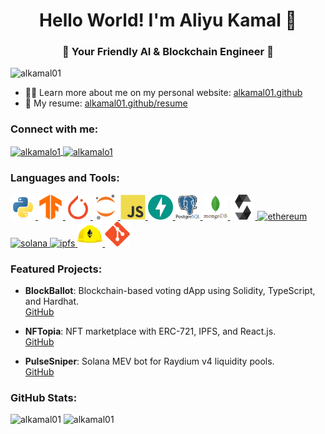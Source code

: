<h1 align="center">Hello World! I'm Aliyu Kamal 👋</h1>
<h3 align="center">🤖 Your Friendly AI & Blockchain Engineer 🚀</h3>

<p>
  <img src="https://komarev.com/ghpvc/?username=alkamal01&label=Profile%20views&color=0e75b6&style=flat" alt="alkamal01" />
</p>

- 👨‍💻 Learn more about me on my personal website: [alkamal01.github](https://alkamal01.github.io/My_Portpolio/)
- 📁 My resume: [alkamal01.github/resume](https://alkamal01.github.io/My_Portpolio/resume/)

<h3 align="left">Connect with me:</h3>
<p align="left">
  <a href="https://linkedin.com/in/alkamal" target="_blank">
    <img align="center" src="https://raw.githubusercontent.com/rahuldkjain/github-profile-readme-generator/master/src/images/icons/Social/linked-in-alt.svg" alt="alkamalo1" height="30" width="40" />
  </a>
  <a href="https://www.youtube.com/@alkamal" target="_blank">
    <img align="center" src="https://raw.githubusercontent.com/rahuldkjain/github-profile-readme-generator/master/src/images/icons/Social/youtube.svg" alt="alkamalo1" height="30" width="40" />
  </a>
</p>

<h3 align="left">Languages and Tools:</h3>
<p align="left">
  <!-- AI/ML Tools -->
  <a href="https://www.python.org" target="_blank" rel="noreferrer">
    <img src="https://raw.githubusercontent.com/devicons/devicon/master/icons/python/python-original.svg" alt="python" width="40" height="40"/>
  </a>
  <a href="https://www.tensorflow.org/" target="_blank" rel="noreferrer">
    <img src="https://raw.githubusercontent.com/devicons/devicon/master/icons/tensorflow/tensorflow-original.svg" alt="tensorflow" width="40" height="40"/>
  </a>
  <a href="https://pytorch.org/" target="_blank" rel="noreferrer">
    <img src="https://raw.githubusercontent.com/devicons/devicon/master/icons/pytorch/pytorch-original.svg" alt="pytorch" width="40" height="40"/>
  </a>
  <a href="https://jupyter.org/" target="_blank" rel="noreferrer">
    <img src="https://raw.githubusercontent.com/devicons/devicon/master/icons/jupyter/jupyter-original.svg" alt="jupyter" width="40" height="40"/>
  </a>

  <!-- Web Development -->
  <a href="https://developer.mozilla.org/en-US/docs/Web/JavaScript" target="_blank" rel="noreferrer">
    <img src="https://raw.githubusercontent.com/devicons/devicon/master/icons/javascript/javascript-original.svg" alt="javascript" width="40" height="40"/>
  </a>
  <a href="https://fastapi.tiangolo.com/" target="_blank" rel="noreferrer">
    <img src="https://raw.githubusercontent.com/devicons/devicon/master/icons/fastapi/fastapi-original.svg" alt="fastapi" width="40" height="40"/>
  </a>

  <!-- Databases -->
  <a href="https://www.postgresql.org" target="_blank" rel="noreferrer">
    <img src="https://raw.githubusercontent.com/devicons/devicon/master/icons/postgresql/postgresql-original-wordmark.svg" alt="postgresql" width="40" height="40"/>
  </a>
  <a href="https://www.mongodb.com/" target="_blank" rel="noreferrer">
    <img src="https://raw.githubusercontent.com/devicons/devicon/master/icons/mongodb/mongodb-original-wordmark.svg" alt="mongodb" width="40" height="40"/>
  </a>

  <!-- Blockchain Tools -->
  <a href="https://soliditylang.org/" target="_blank" rel="noreferrer">
    <img src="https://raw.githubusercontent.com/devicons/devicon/master/icons/solidity/solidity-original.svg" alt="solidity" width="40" height="40"/>
  </a>
  <a href="https://ethereum.org/" target="_blank" rel="noreferrer">
    <img src="https://raw.githubusercontent.com/devicons/devicon/master/icons/ethereum/ethereum-original.svg" alt="ethereum" width="40" height="40"/>
  </a>
  <a href="https://solana.com/" target="_blank" rel="noreferrer">
    <img src="https://raw.githubusercontent.com/devicons/devicon/master/icons/solana/solana-original.svg" alt="solana" width="40" height="40"/>
  </a>
  <a href="https://ipfs.tech/" target="_blank" rel="noreferrer">
    <img src="https://raw.githubusercontent.com/devicons/devicon/master/icons/ipfs/ipfs-original.svg" alt="ipfs" width="40" height="40"/>
  </a>
  <a href="https://hardhat.org/" target="_blank" rel="noreferrer">
    <img src="https://raw.githubusercontent.com/devicons/devicon/master/icons/hardhat/hardhat-original.svg" alt="hardhat" width="40" height="40"/>
  </a>

  <!-- DevOps -->
  <a href="https://git-scm.com/" target="_blank" rel="noreferrer">
    <img src="https://raw.githubusercontent.com/devicons/devicon/master/icons/git/git-original.svg" alt="git" width="40" height="40"/>
  </a>
</p>

<h3 align="left">Featured Projects:</h3>

- **BlockBallot**: Blockchain-based voting dApp using Solidity, TypeScript, and Hardhat.  
  [GitHub](https://github.com/Alkamal01/BlockBallot)  

- **NFTopia**: NFT marketplace with ERC-721, IPFS, and React.js.  
  [GitHub](https://github.com/Alkamal01/NFTopia)  

- **PulseSniper**: Solana MEV bot for Raydium v4 liquidity pools.  
  [GitHub](https://github.com/Alkamal01/PulseSniper)  

<h3 align="left">GitHub Stats:</h3>
<p align="left">
  <img src="https://github-readme-stats.vercel.app/api?username=alkamal01&show_icons=true&theme=dark" alt="alkamal01" />
  <img src="https://github-readme-streak-stats.herokuapp.com/?user=alkamal01&theme=dark" alt="alkamal01" />
</p>
